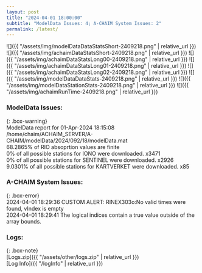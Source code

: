 ```yaml
---
layout: post
title: "2024-04-01 18:00:00"
subtitle: "ModelData Issues: 4; A-CHAIM System Issues: 2"
permalink: /latest/
---
```


![]({{ "/assets/img/modelDataDataStatsShort-2409218.png" | relative_url }})
![]({{ "/assets/img/achaimDataStatsShort-2409218.png" | relative_url }})
![]({{ "/assets/img/achaimDataStatsLong00-2409218.png" | relative_url }})
![]({{ "/assets/img/achaimDataStatsLong01-2409218.png" | relative_url }})
![]({{ "/assets/img/achaimDataStatsLong02-2409218.png" | relative_url }})
![]({{ "/assets/img/modelDataDataStats-2409218.png" | relative_url }})
![]({{ "/assets/img/modelDataStationStats-2409218.png" | relative_url }})
![]({{ "/assets/img/achaimRunTime-2409218.png" | relative_url }})


### ModelData Issues:  
  
{: .box-warning}  
 ModelData report for 01-Apr-2024 18:15:08   
 /home/chaim/ACHAIM_SERVER/A-CHAIM/modelData/2024/092/18/modelData.mat   
 68.2865% of RIO absoprtion values are finite   
 0% of all possible stations for IONO were downloaded. x3471   
 0% of all possible stations for SENTINEL were downloaded. x2926   
 9.0301% of all possible stations for KARTVERKET were downloaded. x85   
  
### A-CHAIM System Issues:  
  
{: .box-error}  
2024-04-01 18:29:36 CUSTOM ALERT: RINEX303o:No valid times were found, vIndex is empty  
2024-04-01 18:29:41 The logical indices contain a true value outside of the array bounds.  

### Logs:  
  
{: .box-note}  
[Logs.zip]({{ "/assets/other/logs.zip" | relative_url }})  
[Log Info]({{ "/logInfo" | relative_url }})  

